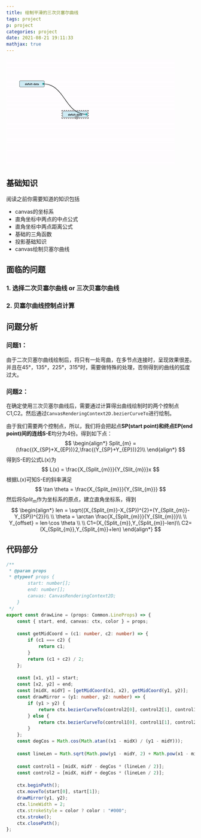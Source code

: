 ```yaml
---
title: 绘制平滑的三次贝塞尔曲线
tags: project
p: project
categories: project
date: 2021-08-21 19:11:33
mathjax: true
---
```


<img src="/images/ezgif.com-gif-maker.gif"/>

<!-- toc -->
## 基础知识

阅读之前你需要知道的知识包括

+ canvas的坐标系
+ 直角坐标中两点的中点公式
+ 直角坐标中两点距离公式
+ 基础的三角函数
+ 投影基础知识
+ canvas绘制贝塞尔曲线

## 面临的问题
### 1. 选择二次贝塞尔曲线 or 三次贝塞尔曲线

### 2. 贝塞尔曲线控制点计算

## 问题分析

### 问题1：

由于二次贝塞尔曲线绘制后，将只有一处弯曲，在多节点连接时，呈现效果很差。并且在45°，135°，225°，315°时，需要做特殊的处理，否侧得到的曲线的弧度过大。

### 问题2：

在确定使用三次贝塞尔曲线后，需要通过计算得出曲线绘制时的两个控制点C1,C2。然后通过`CanvasRenderingContext2D.bezierCurveTo`进行绘制。

由于我们需要两个控制点，所以，我们将会把起点**SP(start point)**和终点**EP(end point)**间的连线**S-E**均分为4份。得到如下点：
$$
\begin{align*}
Split_{m} = (\frac{(X_{SP}+X_{EP})}2,\frac{(Y_{SP}+Y_{EP})}2)\\
\end{align*}
$$
得到S-E的公式L(x)为
$$
L(x) = \frac{X_{Split_{m}}}{Y_{Slit_{m}}}x
$$
根据L(x)可知S-E的斜率满足
$$
\tan \theta = \frac{X_{Split_{m}}}{Y_{Slit_{m}}}
$$
然后将$Split_{m}$作为坐标系的原点，建立直角坐标系，得到
$$
\begin{align*}
len = \sqrt{(X_{Split_{m}}-X_{SP})^{2}+(Y_{Split_{m}}-Y_{SP})^{2}}\\
\\
\theta = \arctan \frac{X_{Split_{m}}}{Y_{Slit_{m}}}\\
\\
Y_{offset} = len·\cos \theta \\
\\
C1=(X_{Split_{m}},Y_{Split_{m}}-len)\\
C2=(X_{Split_{m}},Y_{Split_{m}}+len)
\end{align*}
$$

## 代码部分

``` typescript
/**
 * @param props 
 * @typeof props {
		start: number[];
		end: number[];
		canvas: CanvasRenderingContext2D;
	}
 */
export const drawLine = (props: Common.LineProps) => {
	const { start, end, canvas: ctx, color } = props;

	const getMidCoord = (c1: number, c2: number) => {
		if (c1 === c2) {
			return c1;
		}
		return (c1 + c2) / 2;
	};

	const [x1, y1] = start;
	const [x2, y2] = end;
	const [midX, midY] = [getMidCoord(x1, x2), getMidCoord(y1, y2)];
	const drawMirror = (y1: number, y2: number) => {
		if (y1 > y2) {
			return ctx.bezierCurveTo(control2[0], control2[1], control1[0], control1[1], end[0], end[1]);
		} else {
			return ctx.bezierCurveTo(control1[0], control1[1], control2[0], control2[1], end[0], end[1]);
		}
	};
	const degCos = Math.cos(Math.atan((x1 - midX) / (y1 - midY)));

	const lineLen = Math.sqrt(Math.pow(y1 - midY, 2) + Math.pow(x1 - midX, 2)) * 2;

	const control1 = [midX, midY - degCos * (lineLen / 2)];
	const control2 = [midX, midY + degCos * (lineLen / 2)];

	ctx.beginPath();
	ctx.moveTo(start[0], start[1]);
	drawMirror(y1, y2);
	ctx.lineWidth = 2;
	ctx.strokeStyle = color ? color : "#000";
	ctx.stroke();
	ctx.closePath();
};

```



